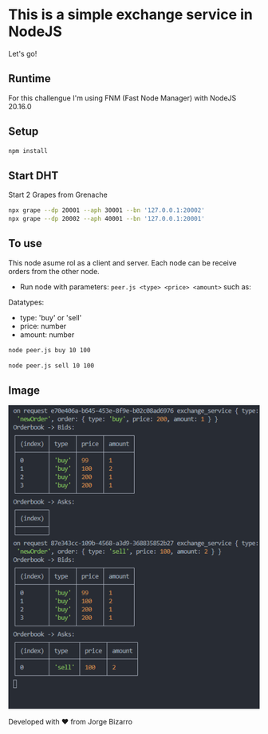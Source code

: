 # This is a simple exchange service in NodeJS

Let's go!

## Runtime

For this challengue I'm using FNM (Fast Node Manager) with NodeJS 20.16.0

## Setup

```bash
npm install
```

## Start DHT

Start 2 Grapes from Grenache

``` bash
npx grape --dp 20001 --aph 30001 --bn '127.0.0.1:20002'
npx grape --dp 20002 --aph 40001 --bn '127.0.0.1:20001'
```

## To use

This node asume rol as a client and server.
Each node can be receive orders from the other node.

* Run node with parameters: `peer.js <type> <price> <amount>` such as:

Datatypes:
- type: 'buy' or 'sell'
- price: number
- amount: number

```bash
node peer.js buy 10 100
```

```bash
node peer.js sell 10 100
```

## Image
![alt text](image.png)

Developed with ❤️ from Jorge Bizarro

